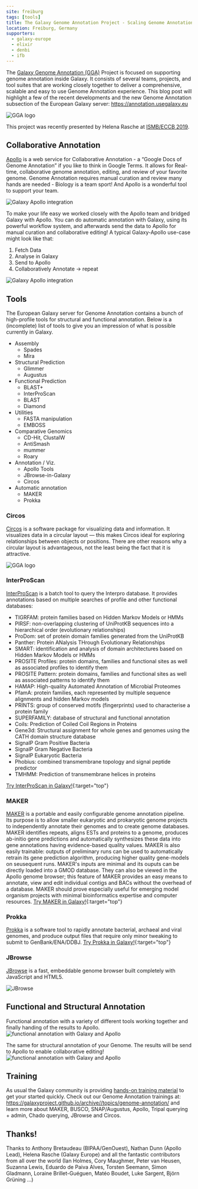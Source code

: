 ```yaml
---
site: freiburg
tags: [tools]
title: The Galaxy Genome Annotation Project - Scaling Genome Annotation for the Masses
location: Freiburg, Germany
supporters:
  - galaxy-europe
  - elixir
  - denbi
  - ifb
---
```



The [Galaxy Genome Annotation (GGA)](https://galaxy-genome-annotation.github.io/) Project is focused on supporting genome annotation inside Galaxy. It consists of several teams, projects, and tool suites that are working closely together to deliver a comprehensive, scalable and easy to use Genome Annotation experience.
This blog post will highlight a few of the recent developments and the new Genome Annotation subsection of the European Galaxy server: https://annotation.usegalaxy.eu

![GGA logo](/assets/media/gga-clean.png)

This project was recently presented by Helena Rasche at [ISMB/ECCB 2019](https://docs.google.com/presentation/d/1hJyI1sbfxAzzgoJ5E4eHNicSbYzBDaVwTwfOlOLiV3c).


## Collaborative Annotation

[Apollo](https://genomearchitect.readthedocs.io/en/latest/) is a web service for Collaborative Annotation - a “Google Docs of Genome Annotation” if you like to think in Google Terms. It allows for Real-time, collaborative genome annotation, editing, and review of your favorite genome.
Genome Annotation requires manual curation and review many hands are needed -
Biology is a team sport! And Apollo is a wonderful tool to support your team.

![Galaxy Apollo integration](/assets/media/collaborative_editing.png)

To make your life easy we worked closely with the Apollo team and bridged Galaxy with Apollo.
You can do automatic annotation with Galaxy, using its powerful workflow system, and afterwards send
the data to Apollo for manual curation and collaborative editing! A typical Galaxy-Apollo use-case might look like that:

  1. Fetch Data
  2. Analyse in Galaxy
  3. Send to Apollo
  4. Collaboratively Annotate
  → repeat

![Galaxy Apollo integration](/assets/media/galaxy_apollo.png)


## Tools 

The European Galaxy server for Genome Annotation contains a bunch of high-profile tools for structural and functional annotation.
Below is a (incomplete) list of tools to give you an impression of what is possible currently in Galaxy.


* Assembly
  * Spades
  * Mira
* Structural Prediction
  * Glimmer
  * Augustus
* Functional Prediction
  * BLAST+
  * InterProScan
  * BLAST
  * Diamond
* Utilities
  * FASTA manipulation
  * EMBOSS
* Comparative Genomics
  * CD-Hit, ClustalW
  * AntiSmash
  * mummer
  * Roary
* Annotation / Viz.
  * Apollo Tools
  * JBrowse-in-Galaxy
  * Circos
* Automatic annotation
  * MAKER
  * Prokka

### Circos

[Circos](http://circos.ca) is a software package for visualizing data and information.
It visualizes data in a circular layout — this makes Circos ideal for exploring relationships between objects or positions.
There are other reasons why a circular layout is advantageous, not the least being the fact that it is attractive.

![GGA logo](/assets/media/circos.png)

### InterProScan

[InterProScan](http://www.ebi.ac.uk/Tools/services/web/toolform.ebi?tool=iprscan5) is a batch tool to query the Interpro database. It provides annotations based on multiple searches of profile and other functional databases:


* TIGRFAM: protein families based on Hidden Markov Models or HMMs
* PIRSF: non-overlapping clustering of UniProtKB sequences into a hierarchical order (evolutionary relationships)
* ProDom: set of protein domain families generated from the UniProtKB
* Panther: Protein ANalysis THrough Evolutionary Relationships
* SMART: identification and analysis of domain architectures based on Hidden Markov Models or HMMs
* PROSITE Profiles: protein domains, families and functional sites as well as associated profiles to identify them
* PROSITE Pattern: protein domains, families and functional sites as well as associated patterns to identify them
* HAMAP: High-quality Automated Annotation of Microbial Proteomes
* PfamA: protein families, each represented by multiple sequence alignments and hidden Markov models
* PRINTS: group of conserved motifs (fingerprints) used to characterise a protein family
* SUPERFAMILY: database of structural and functional annotation
* Coils: Prediction of Coiled Coil Regions in Proteins
* Gene3d: Structural assignment for whole genes and genomes using the CATH domain structure database
* SignalP Gram Positive Bacteria
* SignalP Gram Negative Bacteria
* SignalP Eukaryotic Bacteria
* Phobius: combined transmembrane topology and signal peptide predictor
* TMHMM: Prediction of transmembrane helices in proteins

[Try InterProScan in Galaxy!](https://usegalaxy.eu/root?tool_id=toolshed.g2.bx.psu.edu/repos/bgruening/interproscan5/interproscan/5.0.0){:target="top"}

### MAKER

[MAKER](http://www.yandell-lab.org/software/maker.html) is a portable and easily configurable genome annotation pipeline. Its purpose is to allow smaller eukaryotic and prokaryotic genome projects to independently annotate their genomes and to create genome databases. MAKER identifies repeats, aligns ESTs and proteins to a genome, produces ab-initio gene predictions and automatically synthesizes these data into gene annotations having evidence-based quality values. MAKER is also easily trainable: outputs of preliminary runs can be used to automatically retrain its gene prediction algorithm, producing higher quality gene-models on seusequent runs. MAKER's inputs are minimal and its ouputs can be directly loaded into a GMOD database. They can also be viewed in the Apollo genome browser; this feature of MAKER provides an easy means to annotate, view and edit individual contigs and BACs without the overhead of a database. MAKER should prove especially useful for emerging model organism projects with minimal bioinformatics expertise and computer resources.
[Try MAKER in Galaxy!](https://usegalaxy.eu/root?tool_id=toolshed.g2.bx.psu.edu/repos/iuc/maker/maker/2.31.10){:target="top"}

### Prokka

[Prokka](https://github.com/tseemann/prokka) is a software tool to rapidly annotate bacterial, archaeal and viral genomes,
and produce output files that require only minor tweaking to submit to GenBank/ENA/DDBJ.
[Try Prokka in Galaxy!](https://usegalaxy.eu/root?tool_id=toolshed.g2.bx.psu.edu/repos/crs4/prokka/prokka/1.13){:target="top"}

### JBrowse

[JBrowse](https://jbrowse.org/) is a fast, embeddable genome browser built completely with JavaScript and HTML5.

![JBrowse](/assets/media/jbrowse.png)


## Functional and Structural Annotation

Functional annotation with a variety of different tools working together and finally handing of the results to Apollo.
![functional annotation with Galaxy and Apollo](/assets/media/functional_annotation_to_apollo.png)

The same for structural annotation of your Genome. The results will be send to Apollo to enable collaborative editing!
![functional annotation with Galaxy and Apollo](/assets/media/structural_annotation_to_apollo.png)

## Training

As usual the Galaxy community is providing [hands-on training material](https://galaxyproject.github.io/archive//topics/genome-annotation/) to get your started quickly. Check out our Genome Annotation trainings at: https://galaxyproject.github.io/archive//topics/genome-annotation/ and learn more about MAKER, BUSCO, SNAP/Augustus, Apollo, Tripal querying + admin, Chado querying, JBrowse and Circos.

## Thanks!

Thanks to Anthony Bretaudeau (BIPAA/GenOuest), Nathan Dunn (Apollo Lead), Helena Rasche (Galaxy Europe) and all the fantastic contributors from all over the world (Ian Holmes, Cory Maughmer, Peter van Heusen, Suzanna Lewis, Eduardo de Paiva Alves, Torsten Seemann, Simon Gladmann, Loraine Brillet-Guéguen, Matéo Boudet, Luke Sargent, Björn Grüning …)

